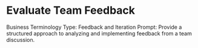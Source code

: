 # Evaluate Team Feedback

Business Terminology Type: Feedback and Iteration
Prompt: Provide a structured approach to analyzing and implementing feedback from a team discussion.